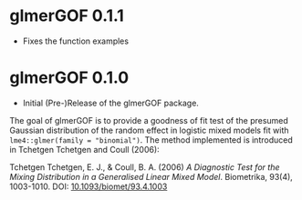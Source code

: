 # glmerGOF 0.1.1

* Fixes the function examples

# glmerGOF 0.1.0

* Initial (Pre-)Release of the glmerGOF package.

The goal of glmerGOF is to provide a goodness of fit test of the presumed Gaussian
distribution of the random effect in logistic mixed models fit with 
`lme4::glmer(family = "binomial")`. The method implemented is introduced in 
Tchetgen Tchetgen and Coull (2006):

Tchetgen Tchetgen, E. J., & Coull, B. A. (2006) _A Diagnostic Test for the Mixing Distribution in a Generalised Linear Mixed Model_. Biometrika, 93(4), 1003-1010. DOI: [10.1093/biomet/93.4.1003](https://doi.org/10.1093/biomet/93.4.1003)
